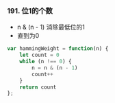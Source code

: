 ### 191. 位1的个数

- n & (n - 1) 消除最低位的1
- 直到为0

```js
var hammingWeight = function(n) {
    let count = 0
    while (n !== 0) {
        n = n & (n - 1)
        count++
    }
    return count
};
```